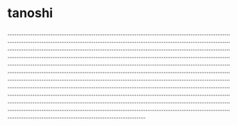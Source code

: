 # tanoshi

.................................................................................................................................................................................................................................................................................................................................................................................................................................................................................................................................................................................................................................................................................................................................................................................................................................................................................................................................................................................................................................................................................................................................................................................................................................................................................................................................................................................................................................................................................................